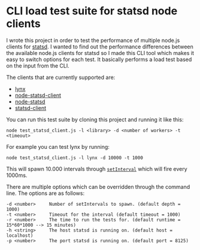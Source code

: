 # CLI load test suite for statsd node clients
I wrote this project in order to test the performance of multiple node.js clients 
for [statsd](https://github.com/etsy/statsd/). I wanted to find out the performance differences between
the available node.js clients for statsd so I made this CLI tool which makes it easy to switch options for each test.
It basically performs a load test based on the input from the CLI.

The clients that are currently supported are:

* [lynx](https://github.com/dscape/lynx)
* [node-statsd-client](https://github.com/msiebuhr/node-statsd-client)
* [node-statsd](https://github.com/sivy/node-statsd)
* [statsd-client](https://github.com/msiebuhr/node-statsd-client)

You can run this test suite by cloning this project and running it like this:

```
node test_statsd_client.js -l <library> -d <number of workers> -t <timeout>
```

For example you can test lynx by running:

```
node test_statsd_client.js -l lynx -d 10000 -t 1000
```

This will spawn 10.000 intervals through [`setInterval`](https://developer.mozilla.org/en-US/docs/Web/API/WindowTimers/setInterval)
which will fire every 1000ms.

There are multiple options which can be overridden through the command line. The options are as follows:

```
-d <number>     Number of setIntervals to spawn. (default depth = 1000)
-t <number>     Timeout for the interval (default timeout = 1000)
-r <number>     The time to run the tests for. (default runtime = 15*60*1000 --> 15 minutes)
-h <string>     The host statsd is running on. (default host = localhost)
-p <number>     The port statsd is running on. (default port = 8125)
```